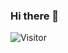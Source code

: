 ### Hi there 👋

![Visitor](https://visitor-badge.laobi.icu/badge?page_id=MOHAMED-HIJAS-H.MOHAMED-HIJAS-H)

<!--
**MOHAMED-HIJAS-H/MOHAMED-HIJAS-H** is a ✨ _special_ ✨ repository because its `README.md` (this file) appears on your GitHub profile.

Here are some ideas to get you started:

- 🔭 I’m currently working on ...
- 🌱 I’m currently learning ...
- 👯 I’m looking to collaborate on ...
- 🤔 I’m looking for help with ...
- 💬 Ask me about ...
- 📫 How to reach me: ...
- 😄 Pronouns: ...
- ⚡ Fun fact: ...
-->
